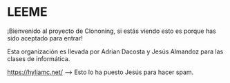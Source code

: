 # LEEME
¡Bienvenido al proyecto de Clononing, si estás viendo esto es porque has sido aceptado para entrar! 

Esta organización es llevada por Adrian Dacosta y Jesús Almandoz para las clases de informática.

https://hyliamc.net/ --> Esto lo ha puesto Jesús para hacer spam.

